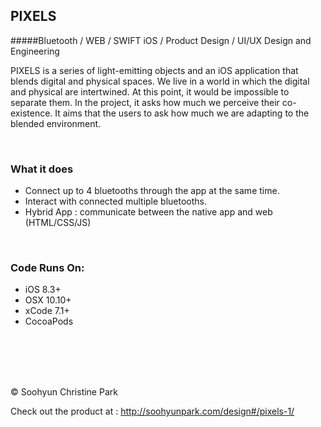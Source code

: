 ## PIXELS

#####Bluetooth / WEB / SWIFT iOS / Product Design /  UI/UX Design and Engineering

PIXELS is a series of light-emitting objects and an iOS application that blends digital and physical spaces. We live in a world in which the digital and physical are intertwined. At this point, it would be impossible to separate them. In the project, it asks how much we perceive their co-existence. It aims that the users to ask how much we are adapting to the blended environment. 

<br>

### What it does
 - Connect up to 4 bluetooths through the app at the same time.
 - Interact with connected multiple bluetooths.
 - Hybrid App : communicate between the native app and web (HTML/CSS/JS)

<br>

### Code Runs On:
+ iOS 8.3+
+ OSX 10.10+
+ xCode 7.1+  
+ CocoaPods
 
<br><br><br><br>

&copy; Soohyun Christine Park

Check out the product at : http://soohyunpark.com/design#/pixels-1/
